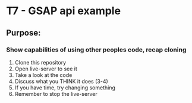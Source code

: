 # T7 - GSAP api example 

## Purpose:

### Show capabilities of using other peoples code, recap cloning

1. Clone this repository
2. Open live-server to see it
3. Take a look at the code
4. Discuss what you THINK it does (3-4)
5. If you have time, try changing something
6. Remember to stop the live-server

